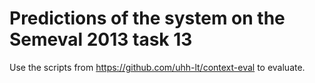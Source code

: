 # Predictions of the system on the Semeval 2013 task 13

Use the scripts from https://github.com/uhh-lt/context-eval to evaluate.
